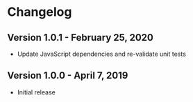 # Changelog

## Version 1.0.1 - February 25, 2020

- Update JavaScript dependencies and re-validate unit tests

## Version 1.0.0 - April 7, 2019

- Initial release
